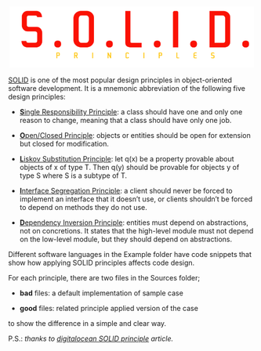 <p align="center">
    <img src="./solid.png" width="500"/>
</p>


[SOLID](https://www.digitalocean.com/community/conceptual_articles/s-o-l-i-d-the-first-five-principles-of-object-oriented-design) is one of the most popular design principles in object-oriented software development. It is a mnemonic abbreviation of the following five design principles:

- [**S**ingle Responsibility Principle](https://www.digitalocean.com/community/conceptual_articles/s-o-l-i-d-the-first-five-principles-of-object-oriented-design#single-responsibility-principle): a class should have one and only one reason to change, meaning that a class should have only one job.

- [**O**pen/Closed Principle](https://www.digitalocean.com/community/conceptual_articles/s-o-l-i-d-the-first-five-principles-of-object-oriented-design#open-closed-principle): objects or entities should be open for extension but closed for modification.

- [**L**iskov Substitution Principle](https://www.digitalocean.com/community/conceptual_articles/s-o-l-i-d-the-first-five-principles-of-object-oriented-design#liskov-substitution-principle): let q(x) be a property provable about objects of x of type T. Then q(y) should be provable for objects y of type S where S is a subtype of T.

- [**I**nterface Segregation Principle](https://www.digitalocean.com/community/conceptual_articles/s-o-l-i-d-the-first-five-principles-of-object-oriented-design#interface-segregation-principle): a client should never be forced to implement an interface that it doesn’t use, or clients shouldn’t be forced to depend on methods they do not use.

- [**D**ependency Inversion Principle](https://www.digitalocean.com/community/conceptual_articles/s-o-l-i-d-the-first-five-principles-of-object-oriented-design#dependency-inversion-principle): entities must depend on abstractions, not on concretions. It states that the high-level module must not depend on the low-level module, but they should depend on abstractions.


Different software languages in the Example folder have code snippets that show how applying SOLID principles affects code design.

For each principle, there are two files in the Sources folder;

 - **bad** files: a default implementation of sample case

 - **good** files: related principle applied version of the case

to show the difference in a simple and clear way.



P.S.: *thanks to [digitalocean SOLID principle](https://www.digitalocean.com/community/conceptual_articles/s-o-l-i-d-the-first-five-principles-of-object-oriented-design) article.*